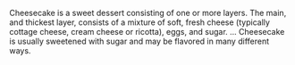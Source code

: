 Cheesecake is a sweet dessert consisting of one or more layers. The main, and thickest layer, consists of a mixture of soft, fresh cheese (typically cottage cheese, cream cheese or ricotta), eggs, and sugar. ... Cheesecake is usually sweetened with sugar and may be flavored in many different ways.